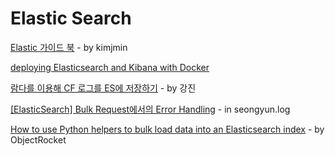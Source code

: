 # Elastic Search

[Elastic 가이드 북](https://esbook.kimjmin.net/) - by kimjmin

[deploying Elasticsearch and Kibana with Docker](https://quoeamaster.medium.com/deploying-elasticsearch-and-kibana-with-docker-86a4ac78d851)



[람다를 이용해 CF 로그를 ES에 저장하기](https://brunch.co.kr/@alden/63) - by 강진

[\[ElasticSearch\] Bulk Request에서의 Error Handling](https://pro-programmer.tistory.com/entry/ElasticSearch-Bulk-Request%EC%97%90%EC%84%9C%EC%9D%98-Error-Handling) - in seongyun.log

[How to use Python helpers to bulk load data into an Elasticsearch index](https://kb.objectrocket.com/elasticsearch/how-to-use-python-helpers-to-bulk-load-data-into-an-elasticsearch-index) - by ObjectRocket

